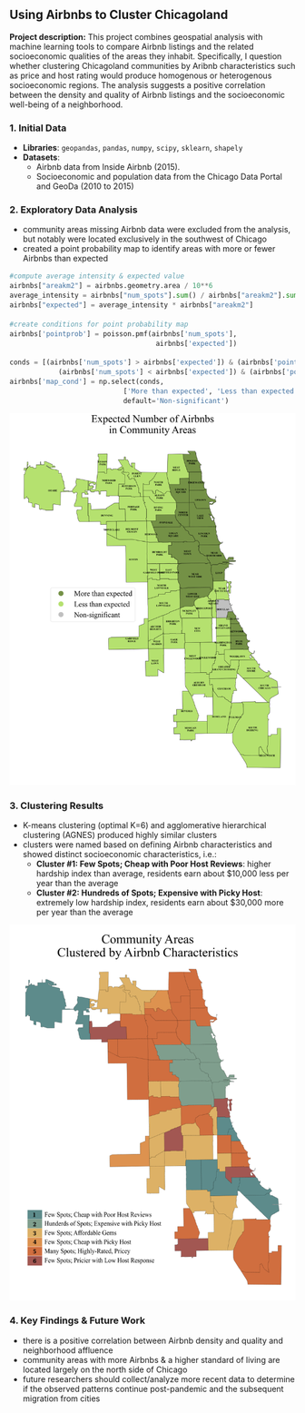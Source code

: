 ## Using Airbnbs to Cluster Chicagoland

**Project description:** This project combines geospatial analysis with machine learning tools to compare Airbnb listings and the related socioeconomic qualities of the areas they inhabit. Specifically, I question whether clustering Chicagoland communities by Aribnb characteristics such as price and host rating would produce homogenous or heterogenous socioeconomic regions. The analysis suggests a positive correlation between the density and quality of Airbnb listings and the socioeconomic well-being of a neighborhood.

### 1. Initial Data
- **Libraries**: `geopandas`, `pandas`, `numpy`, `scipy`, `sklearn`, `shapely`
- **Datasets**:
  - Airbnb data from Inside Airbnb (2015).
  - Socioeconomic and population data from the Chicago Data Portal and GeoDa (2010 to 2015)

### 2. Exploratory Data Analysis
- community areas missing Airbnb data were excluded from the analysis, but notably were located exclusively in the southwest of Chicago
- created a point probability map to identify areas with more or fewer Airbnbs than expected

```python
#compute average intensity & expected value
airbnbs["areakm2"] = airbnbs.geometry.area / 10**6
average_intensity = airbnbs["num_spots"].sum() / airbnbs["areakm2"].sum()
airbnbs["expected"] = average_intensity * airbnbs["areakm2"]

#create conditions for point probability map
airbnbs['pointprob'] = poisson.pmf(airbnbs['num_spots'], 
                                    airbnbs['expected'])

conds = [(airbnbs['num_spots'] > airbnbs['expected']) & (airbnbs['pointprob'] < 0.05),
            (airbnbs['num_spots'] < airbnbs['expected']) & (airbnbs['pointprob'] < 0.05)]
airbnbs['map_cond'] = np.select(conds,
                            ['More than expected', 'Less than expected'], 
                            default='Non-significant')
```

<img src="images/expected_number.png?raw=true"/>

### 3. Clustering Results
- K-means clustering (optimal K=6) and agglomerative hierarchical clustering (AGNES) produced highly similar clusters
- clusters were named based on defining Airbnb characteristics and showed distinct socioeconomic characteristics, i.e.:
  - **Cluster #1: Few Spots; Cheap with Poor Host Reviews**: higher hardship index than average, residents earn about $10,000 less per year than the average
  - **Cluster #2: Hundreds of Spots; Expensive with Picky Host**: extremely low hardship index, residents earn about $30,000 more per year than the average 

<img src="images/airbnbs.png?raw=true"/>

### 4. Key Findings & Future Work
- there is a positive correlation between Airbnb density and quality and neighborhood affluence
- community areas with more Airbnbs & a higher standard of living are located largely on the north side of Chicago
- future researchers should collect/analyze more recent data to determine if the observed patterns continue post-pandemic and the subsequent migration from cities

